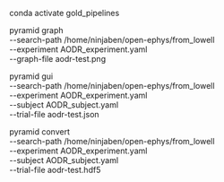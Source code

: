 
conda activate gold_pipelines

pyramid graph \
--search-path /home/ninjaben/open-ephys/from_lowell \
--experiment AODR_experiment.yaml \
--graph-file aodr-test.png

pyramid gui \
--search-path /home/ninjaben/open-ephys/from_lowell \
--experiment AODR_experiment.yaml \
--subject AODR_subject.yaml \
--trial-file aodr-test.json

pyramid convert \
--search-path /home/ninjaben/open-ephys/from_lowell \
--experiment AODR_experiment.yaml \
--subject AODR_subject.yaml \
--trial-file aodr-test.hdf5
